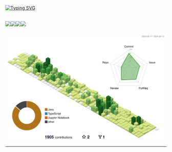 
[![Typing SVG](https://readme-typing-svg.demolab.com/?lines=Backend+Developer;Server+Developer)](https://git.io/typing-svg)

<img src="https://img.shields.io/badge/java-007396?style=for-the-badge&logo=java&logoColor=white"><img src="https://img.shields.io/badge/mysql-4479A1?style=for-the-badge&logo=mysql&logoColor=white"><img src="https://img.shields.io/badge/springboot-6DB33F?style=for-the-badge&logo=springboot&logoColor=white"><img src="https://img.shields.io/badge/Spring-6DB33F.svg?style=for-the-badge&logo=spring&logoColor=white" />
----
![](./profile-3d-contrib/profile-green-animate.svg)

----




